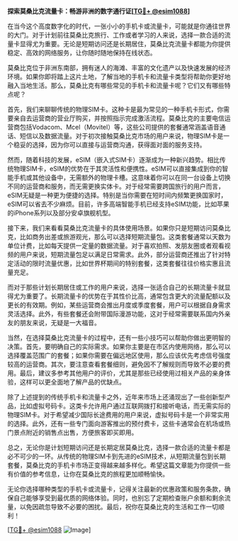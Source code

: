 **探索莫桑比克流量卡：畅游非洲的数字通行证[[TG💪+ @esim1088](https://t.me/s/esim1088)]**

在当今这个高度数字化的时代，一张小小的手机卡或流量卡，可能就是你通往世界的大门。对于计划前往莫桑比克旅行、工作或者学习的人来说，选择一款合适的流量卡显得尤为重要。无论是短期访问还是长期居住，莫桑比克流量卡都能为你提供稳定、高效的网络服务，让你随时随地保持在线状态。

莫桑比克位于非洲东南部，拥有迷人的海滩、丰富的文化遗产以及快速发展的经济环境。如果你即将踏上这片土地，了解当地的手机卡和流量卡类型将帮助你更好地融入当地生活。那么，莫桑比克有哪些常见的手机卡和流量卡呢？它们又有哪些特点呢？

首先，我们来聊聊传统的物理SIM卡。这种卡是最为常见的一种手机卡形式，你需要亲自去运营商的营业厅购买，并按照指示完成激活流程。莫桑比克的主要电信运营商包括Vodacom、Mcel（Movitel）等，这些公司提供的套餐通常涵盖语音通话、短信以及数据流量。对于初次接触莫桑比克市场的用户来说，物理SIM卡是一个稳妥的选择，因为你可以直接与运营商沟通，获得面对面的服务支持。

然而，随着科技的发展，eSIM（嵌入式SIM卡）逐渐成为一种新兴趋势。相比传统物理SIM卡，eSIM的优势在于其灵活性和便携性。eSIM可以直接集成到你的智能手机或其他设备中，无需额外的物理卡槽。这意味着你可以在同一台设备上切换不同的运营商和服务，而无需更换实体卡。对于经常需要跨国旅行的用户而言，eSIM无疑是一种更为便捷的选择。特别是当你需要在短时间内频繁更换国家时，eSIM可以省去不少麻烦。目前，许多高端智能手机已经支持eSIM功能，比如苹果的iPhone系列以及部分安卓旗舰机型。

接下来，我们来看看莫桑比克流量卡的具体使用场景。如果你只是短期访问莫桑比克，比如商务出差或旅游观光，那么可以选择短期流量包。这类套餐通常以天数为单位计费，比如每天提供一定量的数据流量。对于喜欢拍照、发朋友圈或者观看视频的用户来说，短期流量包足以满足日常需求。此外，部分运营商还推出了针对特定活动的限时流量优惠，比如世界杯期间的特别套餐，这类套餐往往价格实惠且流量充足。

而对于那些计划长期居住或工作的用户来说，选择一张适合自己的长期流量卡就显得尤为重要了。长期流量卡的优势在于其性价比高，通常包含更大的流量配额以及更长的有效期。例如，某些运营商会推出月度或季度套餐，用户可以根据自身需求灵活选择。此外，有些套餐还会附带国际漫游功能，这对于经常需要联系国内外亲友的朋友来说，无疑是一大福音。

当然，在选择莫桑比克流量卡的过程中，还有一些小技巧可以帮助你做出更明智的决策。首先，要明确自己的实际需求。如果你主要是在市区内使用网络，那么可以选择覆盖范围广的套餐；如果你需要在偏远地区使用，那么应该优先考虑信号强度较高的运营商。其次，要注意查看套餐细则，避免因不了解规则而导致不必要的费用。最后，建议多参考其他用户的评价，尤其是那些已经使用过相关产品的亲身体验，这样可以更全面地了解产品的优缺点。

除了上述提到的传统手机卡和流量卡之外，近年来市场上还涌现出了一些创新型产品，比如虚拟号码卡。这类卡允许用户通过互联网拨打和接听电话，而无需实际的物理SIM卡。对于希望减少国际长途费用的用户来说，虚拟号码卡是一个非常实用的选择。此外，还有一些专门面向游客推出的预付费卡，这些卡通常会在机场或热门景点附近的销售点出售，方便旅客即买即用。

总之，无论你是计划短期访问还是长期定居莫桑比克，选择一款合适的流量卡都是必不可少的一环。从传统的物理SIM卡到先进的eSIM技术，从短期流量包到长期套餐，莫桑比克的手机卡市场正变得越来越多样化。希望这篇文章能为你提供一些有价值的参考信息，让你在莫桑比克的旅程更加顺畅愉快。

无论你选择哪种类型的手机卡或流量卡，记得关注最新的优惠政策和服务条款，确保自己能够享受到最优质的网络体验。同时，也别忘了定期检查账户余额和剩余流量，以免因疏忽导致不必要的困扰。最后，祝你在莫桑比克的生活和工作一切顺利！

[[TG💪+ @esim1088](https://t.me/s/esim1088) ![Image](https://i.postimg.cc/4NQfJmqS/Snipaste-2025-05-13-00-14-12.png)]